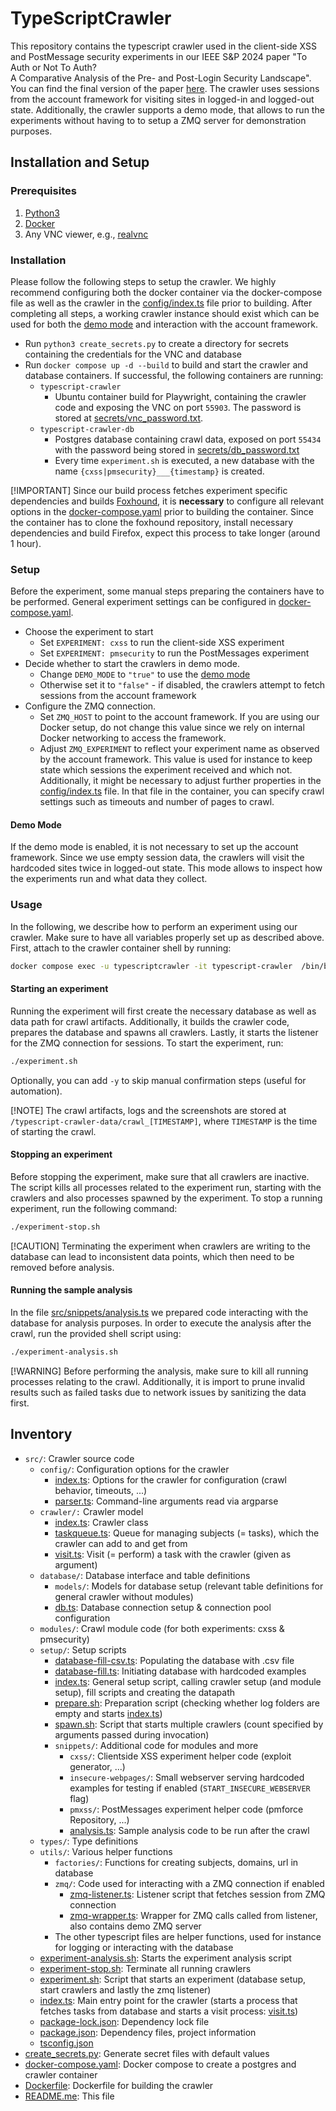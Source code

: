 # TypeScriptCrawler

This repository contains the typescript crawler used in the client-side XSS and PostMessage security experiments in our IEEE S&P 2024 paper "To Auth or Not To Auth?  
A Comparative Analysis of the Pre- and Post-Login Security Landscape". You can find the final version of the paper [here](#TODO). The crawler uses sessions from the account framework for visiting sites in logged-in and logged-out state. Additionally, the crawler supports a demo mode, that allows to run the experiments without having to to setup a ZMQ server for demonstration purposes.

## Installation and Setup

<!-- TODO: Hint on which  system it was tested on -->

### Prerequisites

1. [Python3](https://www.python.org/downloads/)
2. [Docker](https://docs.docker.com/get-docker/)
3. Any VNC viewer, e.g., [realvnc](https://www.realvnc.com/de/connect/download/viewer/)

### Installation

Please follow the following steps to setup the crawler. We highly recommend configuring both the docker container via the docker-compose file as well as the crawler in the [config/index.ts](src/config/index.ts) file prior to building. After completing all steps, a working crawler instance should exist which can be used for both the [demo mode](#demo-mode) and interaction with the account framework.

- Run `python3 create_secrets.py` to create a directory for secrets containing the credentials for the VNC and database
- Run `docker compose up -d --build` to build and start the crawler and database containers. If successful, the following containers are running:
  - `typescript-crawler`
    - Ubuntu container build for Playwright, containing the crawler code and exposing the VNC on port `55903`. The password is stored at [secrets/vnc_password.txt](secrets/vnc_password.txt).
  - `typescript-crawler-db`
    - Postgres database containing crawl data, exposed on port `55434` with the password being stored in [secrets/db_password.txt](secrets/db_password.txt)
    - Every time `experiment.sh` is executed, a new database with the name `{cxss|pmsecurity}___{timestamp}` is created.

[!IMPORTANT]
Since our build process fetches experiment specific dependencies and builds [Foxhound](https://github.com/SAP/project-foxhound), it is **necessary** to configure all relevant options in the [docker-compose.yaml](docker-compose.yaml) prior to building the container. Since the container has to clone the foxhound repository, install necessary dependencies and build Firefox, expect this process to take longer (around 1 hour).

### Setup

Before the experiment, some manual steps preparing the containers have to be performed. General experiment settings can be configured in [docker-compose.yaml](docker-compose.yaml).

- Choose the experiment to start
  - Set `EXPERIMENT: cxss` to run the client-side XSS experiment
  - Set `EXPERIMENT: pmsecurity` to run the PostMessages experiment
- Decide whether to start the crawlers in demo mode.
  - Change `DEMO_MODE` to `"true"` to use the [demo mode](#demo-mode)
  - Otherwise set it to `"false"` - if disabled, the crawlers attempt to fetch sessions from the account framework
- Configure the ZMQ connection.
  - Set `ZMQ_HOST` to point to the account framework. If you are using our Docker setup, do not change this value since we rely on internal Docker networking to access the framework.
  - Adjust `ZMQ_EXPERIMENT` to reflect your experiment name as observed by the account framework. This value is used for instance to keep state which sessions the experiment received and which not.
    Additionally, it might be necessary to adjust further properties in the [config/index.ts](src/config/index.ts) file. In that file in the container, you can specify crawl settings such as timeouts and number of pages to crawl.

#### Demo Mode

If the demo mode is enabled, it is not necessary to set up the account framework. Since we use empty session data, the crawlers will visit the hardcoded sites twice in logged-out state. This mode allows to inspect how the experiments run and what data they collect.

### Usage

In the following, we describe how to perform an experiment using our crawler. Make sure to have all variables properly set up as described above. First, attach to the crawler container shell by running:

```bash
docker compose exec -u typescriptcrawler -it typescript-crawler  /bin/bash
```

#### Starting an experiment

Running the experiment will first create the necessary database as well as data path for crawl artifacts. Additionally, it builds the crawler code, prepares the database and spawns all crawlers. Lastly, it starts the listener for the ZMQ connection for sessions. To start the experiment, run:

```bash
./experiment.sh
```

Optionally, you can add `-y` to skip manual confirmation steps (useful for automation).

[!NOTE]
The crawl artifacts, logs and the screenshots are stored at `/typescript-crawler-data/crawl_[TIMESTAMP]`, where `TIMESTAMP` is the time of starting the crawl.

#### Stopping an experiment

Before stopping the experiment, make sure that all crawlers are inactive. The script kills all processes related to the experiment run, starting with the crawlers and also processes spawned by the experiment. To stop a running experiment, run the following command:

```bash
./experiment-stop.sh
```

[!CAUTION]
Terminating the experiment when crawlers are writing to the database can lead to inconsistent data points, which then need to be removed before analysis.

#### Running the sample analysis

In the file [src/snippets/analysis.ts](src/snippets/analysis.ts) we prepared code interacting with the database for analysis purposes. In order to execute the analysis after the crawl, run the provided shell script using:

```bash
./experiment-analysis.sh
```

[!WARNING]
Before performing the analysis, make sure to kill all running processes relating to the crawl. Additionally, it is import to prune invalid results such as failed tasks due to network issues by sanitizing the data first.

## Inventory

- `src/`: Crawler source code
  - `config/`: Configuration options for the crawler
    - [index.ts](src/config/index.ts): Options for the crawler for configuration (crawl behavior, timeouts, ...)
    - [parser.ts](src/config/parser.ts): Command-line arguments read via argparse
  - `crawler/:` Crawler model
    - [index.ts](src/crawler/index.ts): Crawler class
    - [taskqueue.ts](src/crawler/taskqueue.ts): Queue for managing subjects (= tasks), which the crawler can add to and get from
    - [visit.ts](src/crawler/visit.ts): Visit (= perform) a task with the crawler (given as argument)
  - `database/`: Database interface and table definitions
    - `models/`: Models for database setup (relevant table definitions for general crawler without modules)
    - [db.ts](src/database/db.ts): Database connection setup & connection pool configuration
  - `modules/`: Crawl module code (for both experiments: cxss & pmsecurity)
  - `setup/`: Setup scripts
    - [database-fill-csv.ts](src/setup/database-fill-csv.ts): Populating the database with .csv file
    - [database-fill.ts](src/setup/database-fill.ts): Initiating database with hardcoded examples
    - [index.ts](src/setup/index.ts): General setup script, calling crawler setup (and module setup), fill scripts and creating the datapath
    - [prepare.sh](src/setup/prepare.sh): Preparation script (checking whether log folders are empty and starts [index.ts](src/setup/index.ts))
    - [spawn.sh](src/setup/spawn.sh): Script that starts multiple crawlers (count specified by arguments passed during invocation)
    - `snippets/`: Additional code for modules and more
      - `cxss/`: Clientside XSS experiment helper code (exploit generator, ...)
      - `insecure-webpages/`: Small webserver serving hardcoded examples for testing if enabled (`START_INSECURE_WEBSERVER` flag)
      - `pmxss/`: PostMessages experiment helper code (pmforce Repository, ...)
      - [analysis.ts](src/snippets/analysis.ts): Sample analysis code to be run after the crawl
  - `types/`: Type definitions
  - `utils/`: Various helper functions
    - `factories/`: Functions for creating subjects, domains, url in database
    - `zmq/`: Code used for interacting with a ZMQ connection if enabled
      - [zmq-listener.ts](src/utils/zmq/zmq-listener.ts): Listener script that fetches session from ZMQ connection
      - [zmq-wrapper.ts](src/utils/zmq/zmq-wrapper.ts): Wrapper for ZMQ calls called from listener, also contains demo ZMQ server
    - The other typescript files are helper functions, used for instance for logging or interacting with the database
  - [experiment-analysis.sh](src/experiment-analysis.sh): Starts the experiment analysis script
  - [experiment-stop.sh](src/experiment-stop.sh): Terminate all running crawlers
  - [experiment.sh](src/experiment.sh): Script that starts an experiment (database setup, start crawlers and lastly the zmq listener)
  - [index.ts](src/index.ts): Main entry point for the crawler (starts a process that fetches tasks from database and starts a visit process: [visit.ts](src/crawler/visit.ts))
  - [package-lock.json](src/package-lock.json): Dependency lock file
  - [package.json](src/package.json): Dependency files, project information
  - [tsconfig.json](src/tsconfig.json)
- [create_secrets.py](create_secrets.py): Generate secret files with default values
- [docker-compose.yaml](docker-compose.yaml): Docker compose to create a postgres and crawler container
- [Dockerfile](Dockerfile): Dockerfile for building the crawler
- [README.me](README.md): This file
